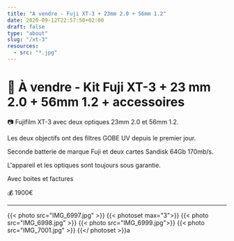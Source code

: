 ```yaml
---
title: "A vendre - Fuji XT-3 + 23mm 2.0 + 56mm 1.2"
date: 2020-09-12T22:57:50+02:00
draft: false
type: "about"
slug: "/xt-3"
resources:
  - src: "*.jpg"
---
```


# 💸 À vendre - Kit Fuji XT-3 + 23 mm 2.0 + 56mm 1.2 + accessoires

📷 Fujifilm XT-3 avec deux optiques 23mm 2.0 et 56mm 1.2. 

Les deux objectifs ont des filtres GOBE UV depuis le premier jour.

Seconde batterie de marque Fuji et deux cartes Sandisk 64Gb 170mb/s.

L'appareil et les optiques sont toujours sous garantie.

Avec boites et factures

💰 1900€

--- 

{{< photo src="IMG_6997.jpg" >}}
{{< photoset max="3">}}
{{< photo src="IMG_6998.jpg" >}}
{{< photo src="IMG_6999.jpg">}}
{{< photo src="IMG_7001.jpg" >}}
{{</ photoset >}}a